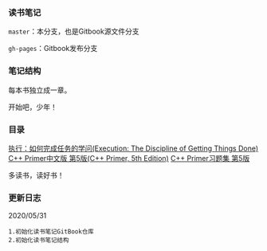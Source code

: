 ### 读书笔记

`master`：本分支，也是Gitbook源文件分支

`gh-pages`：Gitbook发布分支

### 笔记结构

每本书独立成一章。

开始吧，少年！

### 目录

[执行：如何完成任务的学问(Execution: The Discipline of Getting Things Done)](https://book.douban.com/subject/1031207/)
[C++ Primer中文版 第5版(C++ Primer, 5th Edition)](https://book.douban.com/subject/25708312/)
[C++ Primer习题集 第5版](https://book.douban.com/subject/26308738/)

多读书，读好书！

### 更新日志

2020/05/31
```
1.初始化读书笔记GitBook仓库
2.初始化读书笔记结构
```
